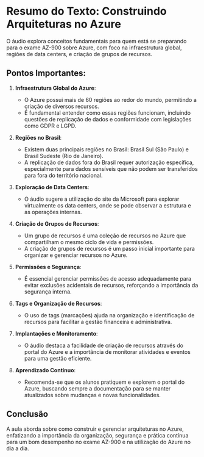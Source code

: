 # Resumo do Texto: Construindo Arquiteturas no Azure

O áudio explora conceitos fundamentais para quem está se preparando para o exame AZ-900 sobre Azure, com foco na infraestrutura global, regiões de data centers, e criação de grupos de recursos.

## Pontos Importantes:

1. **Infraestrutura Global do Azure**:
   - O Azure possui mais de 60 regiões ao redor do mundo, permitindo a criação de diversos recursos.
   - É fundamental entender como essas regiões funcionam, incluindo questões de replicação de dados e conformidade com legislações como GDPR e LGPD.

2. **Regiões no Brasil**:
   - Existem duas principais regiões no Brasil: Brasil Sul (São Paulo) e Brasil Sudeste (Rio de Janeiro).
   - A replicação de dados fora do Brasil requer autorização específica, especialmente para dados sensíveis que não podem ser transferidos para fora do território nacional.

3. **Exploração de Data Centers**:
   - O áudio sugere a utilização do site da Microsoft para explorar virtualmente os data centers, onde se pode observar a estrutura e as operações internas.

4. **Criação de Grupos de Recursos**:
   - Um grupo de recursos é uma coleção de recursos no Azure que compartilham o mesmo ciclo de vida e permissões.
   - A criação de grupos de recursos é um passo inicial importante para organizar e gerenciar recursos no Azure.

5. **Permissões e Segurança**:
   - É essencial gerenciar permissões de acesso adequadamente para evitar exclusões acidentais de recursos, reforçando a importância da segurança interna.

6. **Tags e Organização de Recursos**:
   - O uso de tags (marcações) ajuda na organização e identificação de recursos para facilitar a gestão financeira e administrativa.

7. **Implantações e Monitoramento**:
   - O áudio destaca a facilidade de criação de recursos através do portal do Azure e a importância de monitorar atividades e eventos para uma gestão eficiente.

8. **Aprendizado Contínuo**:
   - Recomenda-se que os alunos pratiquem e explorem o portal do Azure, buscando sempre a documentação para se manter atualizados sobre mudanças e novas funcionalidades.

## Conclusão
A aula aborda sobre como construir e gerenciar arquiteturas no Azure, enfatizando a importância da organização, segurança e prática contínua para um bom desempenho no exame AZ-900 e na utilização do Azure no dia a dia.
